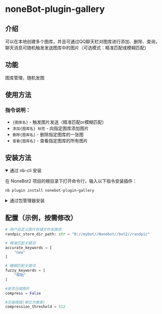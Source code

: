 # noneBot-plugin-gallery

## 介绍

可以在本地创建多个图库，并且可通过QQ聊天栏对图库进行添加、删除、查询，聊天消息可随机触发发送图库中的图片（可选模式：精准匹配或模糊匹配）

## 功能

图库管理，随机发图

## 使用方法

### 指令说明：
- `{图库名}` - 触发图片发送（精准匹配or模糊匹配）
- `添加{图库名} 标签` - 向指定图库添加图片
- `删除{图库名}` - 删除指定图库的一张图
- `查看{图库名}` - 查看指定图库的所有图片

## 安装方法

<details open>
<summary>通过 nb-cli 安装</summary>

在 NoneBot2 项目的根目录下打开命令行，输入以下指令安装插件：

```sh
nb plugin install nonebot-plugin-gallery
```
</details>

<details>
<summary>通过包管理器安装</summary>

在 NoneBot2 项目的插件目录下，打开命令行，根据你使用的包管理器，输入相应的安装命令：

<details>
<summary>pip</summary>

```sh
pip install nonebot-plugin-gallery
```
</details>

<details>
<summary>pdm</summary>

```sh
pdm add nonebot-plugin-gallery
```
</details>

<details>
<summary>poetry</summary>

```sh
poetry add nonebot-plugin-gpt-sovits
```
</details>

<details>
<summary>conda</summary>

```sh
conda install nonebot-plugin-gallery
```
</details>

然后，打开 NoneBot2 项目根目录下的 `pyproject.toml` 文件，在 `[tool.nonebot]` 部分追加：

```toml
plugins = ["nonebot_plugin_ggallery"]
```

</details>


## 配置（示例，按需修改）

```python
# 用户自定义图片存储文件夹路径
randpic_store_dir_path: str = "D://mybot//Nonebot//bot2//randpic"

# 精准匹配关键词
accurate_keywords = [
    "new"
]

# 模糊匹配关键词
fuzzy_keywords = [
    "帮助"
]

#是否压缩图片
compress = False

#压缩阈值(单位为像素)
compression_threshold = 512
